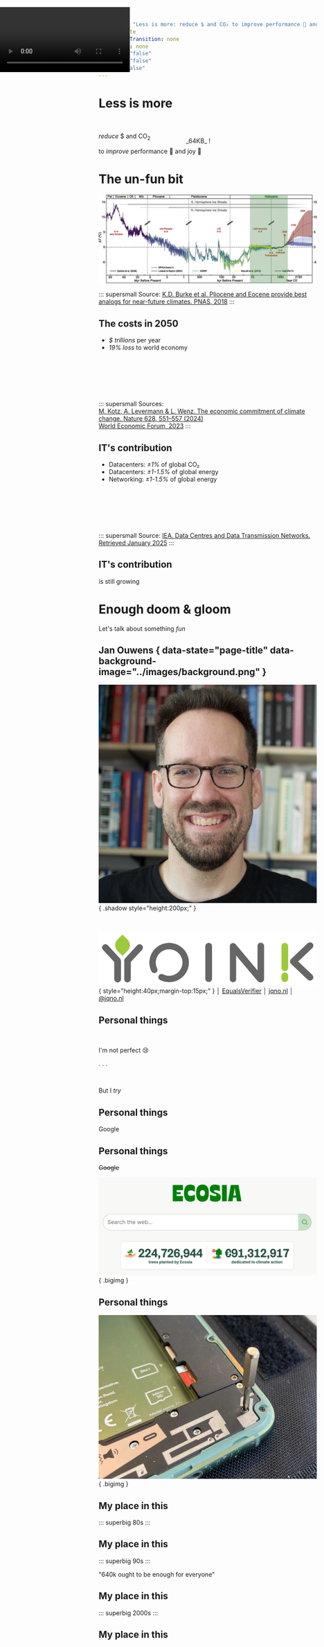 ```yaml
---
pagetitle: "Less is more: reduce $ and CO₂ to improve performance 🚀 and joy 🥳"
theme: white
backgroundTransition: none
transition: none
progress: "false"
controls: "false"
center: "false"
---
```

# Less is more

<br/>

_reduce_ $ and CO<sub>2</sub>

to _improve_ performance 🚀 and joy 🥳

# The un-fun bit

![](../images/climate-change.webp)

::: supersmall
Source: [K.D. Burke et al. Pliocene and Eocene provide best analogs for near-future climates. PNAS, 2018](https://www.pnas.org/doi/full/10.1073/pnas.1809600115)
:::

## The costs in 2050

- _$ trillions_ per year
- _19% loss_ to world economy

<br/><br/><br/><br/><br/>

::: supersmall
Sources:<br/>[M. Kotz, A. Levermann & L. Wenz. The economic commitment of climate change. Nature 628, 551–557 (2024)](https://doi.org/10.1038/s41586-024-07219-0)<br/>[World Economic Forum, 2023](https://www.weforum.org/stories/2023/10/climate-loss-and-damage-cost-16-million-per-hour/)
:::

## IT's contribution

- Datacenters: _±1%_ of global CO₂
- Datacenters: _±1-1.5%_ of global energy
- Networking: _±1-1.5%_ of global energy

<br/><br/><br/><br/><br/>

::: supersmall
Source: [IEA. Data Centres and Data Transmission Networks. Retrieved January 2025](https://www.iea.org/energy-system/buildings/data-centres-and-data-transmission-networks)
:::

## IT's contribution

is still growing

# Enough doom & gloom

Let's talk about something _fun_

## Jan Ouwens { data-state="page-title" data-background-image="../images/background.png" }

![](../images/jan-ouwens.jpg){ .shadow style="height:200px;" }

&nbsp;

![](../images/yoink.png){ style="height:40px;margin-top:15px;" } │ [EqualsVerifier](https://jqno.nl/equalsverifier) │ [jqno.nl](https://jqno.nl) │ [@jqno.nl](https://bsky.app/profile/jqno.nl)

## Personal things

<br/>

I'm not perfect 😢

. . .

<br/>

But I _try_

## Personal things

Google

## Personal things

~~Google~~

![](../images/ecosia.webp){ .bigimg }

## Personal things

![](../images/phone-repair.webp){ .bigimg }

## My place in this

::: superbig
80s
:::

## My place in this

::: superbig
90s
:::

"640k ought to be enough for everyone"

## My place in this

::: superbig
2000s
:::

## My place in this

<div style="position:absolute;top:350px;left:430px;">_64KB_ !</div>

<video data-autoplay src="../images/game23.webm" style="position:fixed;top:50px;left:0px;"/>

## Oulipo

![](../images/oulipo.webp){ .bigimg }

## Moore's law

Machines got faster

Software got _slower_!?

## Constraints

::: big
They're _fun_!
:::

# Developers

We have _power_ over things

many people don't understand

---

::: big
Let's _use_ that power
:::

---

::: big
The next slide

is the most

important one
:::

## Economic model of green software

![](../images/economic-model.webp){ .bigimg }

::: supersmall
<br/>
Source: [Holly Cummins. The Vroom Model, or Why Naming is The Hardest Problem In Computer Science. 2023](https://hollycummins.com/the-vroom-model-naming/0)
:::

# So what can we do!?

## Stop chasing nines

## Stop chasing nines

99.999% uptime

## Stop chasing nines

![](../images/rd-doordeweek.webp){ .left .w200 }

![](../images/rd-zondag.webp){ .right .w200 }

<br/><br/>

← Monday

<br/>

Sunday →

## Stop chasing nines

![](../images/bricklink.webp){ .bigimg }

## Stop chasing nines

![](../images/architecture-full.webp){ .bigimg }

## Stop chasing nines

![](../images/architecture-nope.webp){ .bigimg }

## Stop chasing nines

![](../images/architecture-simple.webp){ .bigimg }

## Stop chasing nines

![](../images/economic-model.webp){ .bigimg }

## Re-think your DB

## Re-think your DB

::: big
![](../images/sqlite.svg){ style="height:1.4em;" }
:::

## Re-think your DB

SQLite is

- Stable
- Reliable
- Backward-compatible
- Billions(!) of deploys

## Re-think your DB

<br/>

::: big
![](../images/rails.png){ style="height:1.4em;" } ❤️ ![](../images/sqlite.svg){ style="height:1.4em;" }
:::

## Re-think your DB

![](../images/architecture-simple.webp){ .bigimg }

## Re-think your DB

![](../images/architecture-sqlite.webp){ .bigimg }

## Re-think your DB

Cons:

- Must carefully _tweak defaults_
- _Only one_ concurrent write
- Must arrange for _backups_

## Re-think your DB

Pros:

- _No_ DB server
- Simplicity

## Re-think your DB

![](../images/economic-model.webp){ .bigimg }

## Make small Docker images

## Make small Docker images

- Need to be _stored_<br/>&nbsp;&nbsp;&nbsp;↳ embedded CO₂
- Need to be _transmitted_<br/>&nbsp;&nbsp;&nbsp;↳ actual CO₂

## Make small Docker images

```java
public class Main {
    public static void main(String...args) {
        System.out.println("Hello World!");
    }
}
```

↓

![](../images/docker.webp)

## Make small Docker images

| Tech | size |
|-|-|
| Hello world | 512MB |

## Make small Docker images

| Tech | size |
|-|-|
| Hello world | 512MB |
| Multi-stage | 426MB |

## Make small Docker images

| Tech | size |
|-|-|
| Hello world | 512MB |
| Multi-stage | 426MB |
| Minimal base | 202MB |

## Make small Docker images

| Tech | size |
|-|-|
| Hello world | 512MB |
| Multi-stage | 426MB |
| Minimal base | 202MB |
| JLink | 115MB |

## Make small Docker images

| Tech | size |
|-|-|
| Hello world | 512MB |
| Multi-stage | 426MB |
| Minimal base | 202MB |
| JLink | 115MB |
| GraalVM | 89MB |

## Make small Docker images

| Tech | size |
|-|-|
| Hello world | 512MB |
| Multi-stage | 426MB |
| Minimal base | 202MB |
| JLink | 115MB |
| GraalVM | 89MB |
| Single binary | 16MB |

::: supersmall
Source: [My minimal-docker repo](https://github.com/jqno/minimal-docker)
:::

## Make small Docker images

<span class="big">16MB</span>&nbsp;&nbsp;&nbsp;&nbsp;&nbsp;&gt;&nbsp;&nbsp;&nbsp;&nbsp;&nbsp;<span class="supersmall">_64KB_</span>

## Make small Docker images

![](../images/economic-model.webp){ .bigimg }

## Enable build caching

## Enable build caching

<video data-autoplay src="../images/maven.webm" style="height:10em;box-shadow:0px 15px 25px rgba(0,0,0,0.7);"/>

## Enable build caching

::: big
Every time
:::

## Enable build caching

::: big
Many times

per day
:::

## Enable build caching

::: big
Many times

per _hour_
:::

## Enable build caching

![](../images/economic-model.webp){ .bigimg }

# Many other things

12 minutes is short!

# Conclusion

That _most important_ slide again

## Economic model of green software

![](../images/economic-model.webp){ .bigimg }

::: supersmall
<br/>
Source: [Holly Cummins. The Vroom Model, or Why Naming is The Hardest Problem In Computer Science. 2023](https://hollycummins.com/the-vroom-model-naming/0)
:::

## Results

- 🤑 Our bosses
- 🚀 Our software
- 💚 The world
- 🥳 Us

# Thank you

![](../images/qr.jpg){ .left .w300 .shadow }

![](../images/economic-model.webp){ .right .w300 .shadow }

<br/>

::: big
_¿ ?_
:::
